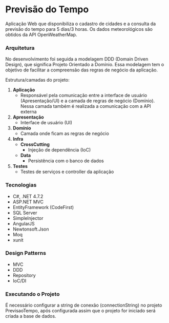 # Previsão do Tempo

Aplicação Web que disponibiliza o cadastro de cidades e a consulta da previsão do tempo para 5 dias/3 horas. Os dados meteorológicos são obtidos da API OpenWeatherMap.

### Arquitetura
No desenvolvimento foi seguida a modelagem DDD (Domain Driven Design), que significa Projeto Orientado a Domínio. Essa modelagem tem o objetivo de facilitar a compreensão das regras de negócio da aplicação. 

Estrutura/camadas do projeto:
1. **Aplicação**
    - Responsável pela comunicação entre a interface de usuário (Apresentação/UI) e a camada de regras de negócio (Domínio). Nessa camada também é realizada a comunicação com a API externa
2. **Apresentação**
    - Interface de usuário (UI)
3. **Domínio**
    - Camada onde ficam as regras de negócio
4. **Infra**
    - **CrossCutting**
        - Injeção de dependência (IoC)
    - **Data**
        - Persistência com o banco de dados
5. **Testes**
    - Testes de serviços e controller da aplicação
    
### Tecnologias
  - C#, .NET 4.7.2
  - ASP.NET MVC
  - EntityFramework (CodeFirst)
  - SQL Server
  - SimpleInjector
  - AngularJS
  - Newtonsoft.Json
  - Moq
  - xunit
    
### Design Patterns
 - MVC
 - DDD
 - Repository
 - IoC/DI
 
### Executando o Projeto
É necessário configurar a string de conexão (connectionString) no projeto PrevisaoTempo, após configurada assim que o projeto for iniciado será criada a base de dados.
